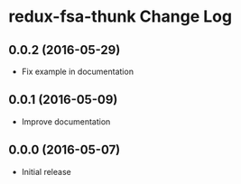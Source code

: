 # redux-fsa-thunk Change Log

## 0.0.2 (2016-05-29)

- Fix example in documentation

## 0.0.1 (2016-05-09)

- Improve documentation

## 0.0.0 (2016-05-07)

- Initial release
